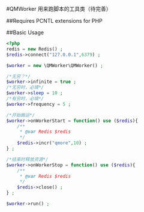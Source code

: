 #QMWorker
用来跑脚本的工具类（待完善）

##Requires
PCNTL extensions for PHP

##Basic Usage

```php
<?php
redis = new Redis() ;
$redis->connect("127.0.0.1",6379) ;

$worker = new \QMWorker\QMWorker() ;

/*无穷？*/
$worker->infinite = true ;
/*无穷时，必填*/
$worker->sleep = 10 ;
/*有穷时，必填*/
$worker->frequency = 5 ;

/*开始搬运*/
$worker->onWorkerStart = function() use ($redis){
    /**
     * @var Redis $redis
     */
    $redis->incr("qmore",10) ;
} ;

/*结束时释放资源*/
$worker->onWorkerStop = function() use ($redis){
    /**
     * @var Redis $redis
     */
    $redis->close() ;
} ;

$worker->run() ;	
```


